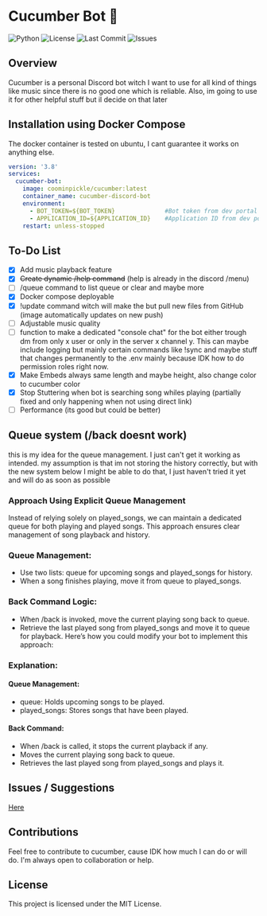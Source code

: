 # Cucumber Bot 🥒

![Python](https://img.shields.io/badge/language-Python-blue)
![License](https://img.shields.io/badge/license-MIT-green)
![Last Commit](https://img.shields.io/github/last-commit/CoomInPickle/cucumber)
![Issues](https://img.shields.io/github/issues/CoomInPickle/cucumber)
## Overview

Cucumber is a personal Discord bot witch I want to use for all kind of things like music since there is no good one which is reliable.
Also, im going to use it for other helpful stuff but il decide on that later

## Installation using Docker Compose
The docker container is tested on ubuntu, I cant guarantee it works on anything else.
```yaml
version: '3.8'
services:
  cucumber-bot:
    image: coominpickle/cucumber:latest
    container_name: cucumber-discord-bot
    environment:
      - BOT_TOKEN=${BOT_TOKEN}			    #Bot token from dev portal
      - APPLICATION_ID=${APPLICATION_ID}	#Application ID	from dev portal
    restart: unless-stopped
```
## To-Do List

- [x] Add music playback feature
- [x] ~~Create dynamic /help command~~ (help is already in the discord /menu)
- [ ] /queue command to list queue or clear and maybe more
- [x] Docker compose deployable
- [x] !update command witch will make the but pull new files from GitHub (image automatically updates on new push)
- [ ] Adjustable music quality
- [ ] function to make a dedicated "console chat" for the bot either trough dm from only x user or only in the server x channel y.
      This can maybe include logging but mainly certain commands like !sync and maybe stuff that changes permanently to the .env
      mainly because IDK how to do permission roles right now.
- [x] Make Embeds always same length and maybe height, also change color to cucumber color
- [x] Stop Stuttering when bot is searching song whiles playing (partially fixed and only happening when not using direct link)
- [ ] Performance (its good but could be better)

## Queue system (/back doesnt work)
this is my idea for the queue management. I just can't get it working as intended. my assumption is that im not storing the history correctly,
but with the new system below I might be able to do that, I just haven't tried it yet and will do as soon as possible
### Approach Using Explicit Queue Management
Instead of relying solely on played_songs, we can maintain a dedicated queue for both playing and played songs. This approach ensures clear management of song playback and history.

### Queue Management:
- Use two lists: queue for upcoming songs and played_songs for history.
- When a song finishes playing, move it from queue to played_songs.

### Back Command Logic:
- When /back is invoked, move the current playing song back to queue.
- Retrieve the last played song from played_songs and move it to queue for playback.
Here’s how you could modify your bot to implement this approach:

### Explanation:
#### Queue Management:
- queue: Holds upcoming songs to be played.
- played_songs: Stores songs that have been played.

#### Back Command:
- When /back is called, it stops the current playback if any.
- Moves the current playing song back to queue.
- Retrieves the last played song from played_songs and plays it.

## Issues / Suggestions
[Here](https://github.com/CoomInPickle/cucumber/issues "cucumber/issues")


## Contributions

Feel free to contribute to cucumber, cause IDK how much I can do or will do.
I'm always open to collaboration or help.

## License

This project is licensed under the MIT License.



